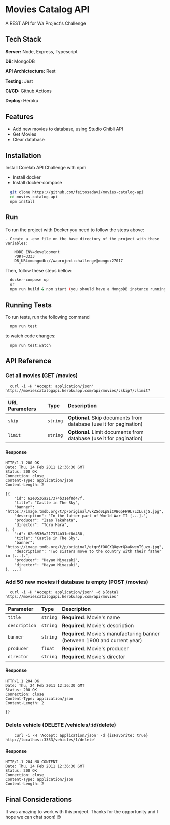 
# Movies Catalog API 

A REST API for Wa Project's Challenge



## Tech Stack

**Server:** Node, Express, Typescript

**DB:** MongoDB

**API Archictecture:** Rest

**Testing:** Jest

**CI/CD:** Github Actions

**Deploy:** Heroku



## Features

- Add new movies to database, using Studio Ghibli API
- Get Movies
- Clear database



## Installation

Install Corelab API Challenge with npm

 - Install docker
 - Install docker-compose

```bash
  git clone https://github.com/feitosadavi/movies-catalog-api
  cd movies-catalog-api
  npm install
```


## Run

To run the project with Docker you need to follow the steps above:

    - Create a .env file on the base directory of the project with these variables:

        NODE_ENV=development
        PORT=3333
        DB_URL=mongodb://waproject:challenge@mongo:27017

Then, follow these steps bellow:

```bash
  docker-compose up
  or
  npm run build & npm start (you should have a MongoDB instance running on 27017 port)
```
    
## Running Tests

To run tests, run the following command

```bash
  npm run test
```

to watch code changes:

```bash
  npm run test:watch
```


## API Reference

### Get all movies (GET /movies)

```http
  curl -i -H 'Accept: application/json' https://moviescatalogapi.herokuapp.com/api/movies/:skip?/:limit?
```

| URL Parameters | Type     | Description                |
| :-------- | :------- | :------------------------- |
| `skip` | `string` | **Optional**. Skip documents from database (use it for pagination) |
| `limit` | `string` | **Optional**. Limit documents from database (use it for pagination) |

#### Response

    HTTP/1.1 200 OK
    Date: Thu, 24 Feb 2011 12:36:30 GMT
    Status: 200 OK
    Connection: close
    Content-Type: application/json
    Content-Length: 2

    [{
        "id": 62e0536a217374b31ef8d47f,
        "title": "Castle in The Sky",
        "banner": "https://image.tmdb.org/t/p/original/vkZSd0Lp8iCVBGpFH9L7LzLusjS.jpg",
        "description": "In the latter part of World War II [...].",
        "producer": "Isao Takahata",
        "director": "Toru Hara",
    }, {
        "id": 62e0536a217374b31ef8d480,
        "title": "Castle in The Sky",
        "banner": "https://image.tmdb.org/t/p/original/etqr6fOOCXQOgwrQXaKwenTSuzx.jpg",
        "description": "Two sisters move to the country with their father in [...].",
        "producer": "Hayao Miyazaki",
        "director": "Hayao Miyazaki",
    }, ...]

### Add 50 new movies if database is empty (POST /movies)

```http
  curl -i -H 'Accept: application/json' -d ${data} https://moviescatalogapi.herokuapp.com/api/movies'
```

| Parameter | Type     | Description                |
| :-------- | :------- | :------------------------- |
| `title` | `string` | **Required**. Movie's name |
| `description` | `string` | **Required**. Movie's description |
| `banner` | `string` | **Required**. Movie's manufacturing banner (between 1900 and current year) |
| `producer` | `float` | **Required**. Movie's producer |
| `director` | `string` | **Required**. Movie's director |

#### Response

    HTTP/1.1 204 OK
    Date: Thu, 24 Feb 2011 12:36:30 GMT
    Status: 200 OK
    Connection: close
    Content-Type: application/json
    Content-Length: 2

    {}


### Delete vehicle (DELETE /vehicles/:id/delete)

```http
    curl -i -H 'Accept: application/json' -d {isFavorite: true} http://localhost:3333/vehicles/1/delete'
```

#### Response

    HTTP/1.1 204 NO CONTENT
    Date: Thu, 24 Feb 2011 12:36:30 GMT
    Status: 200 OK
    Connection: close
    Content-Type: application/json
    Content-Length: 2
## Final Considerations

It was amazing to work with this project. 
Thanks for the opportunity and I hope we can chat soon! :blush:

